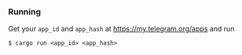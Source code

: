### Running

Get your `app_id` and `app_hash` at https://my.telegram.org/apps and run

    $ cargo run <app_id> <app_hash>
